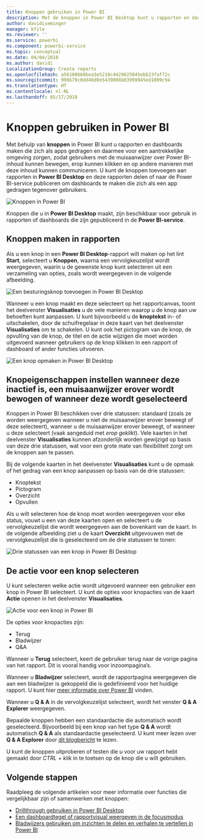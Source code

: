 ```yaml
---
title: Knoppen gebruiken in Power BI
description: Met de knoppen in Power BI Desktop kunt u rapporten en dashboards maken die zich als apps gedragen en de betrokkenheid bij gebruikers verdiepen
author: davidiseminger
manager: kfile
ms.reviewer: ''
ms.service: powerbi
ms.component: powerbi-service
ms.topic: conceptual
ms.date: 04/04/2018
ms.author: davidi
LocalizationGroup: Create reports
ms.openlocfilehash: a56108668bea3e5210c4429825045ebb23faf72c
ms.sourcegitcommit: 998b79c0dd46d0e5439888b83999945ed1809c94
ms.translationtype: HT
ms.contentlocale: nl-NL
ms.lasthandoff: 05/17/2018
---
```

# <a name="using-buttons-in-power-bi"></a>Knoppen gebruiken in Power BI
Met behulp van **knoppen** in Power BI kunt u rapporten en dashboards maken die zich als apps gedragen en daarmee voor een aantrekkelijke omgeving zorgen, zodat gebruikers met de muisaanwijzer over Power BI-inhoud kunnen bewegen, erop kunnen klikken en op andere manieren met deze inhoud kunnen communiceren. U kunt de knoppen toevoegen aan rapporten in **Power BI Desktop** en deze rapporten delen of naar de Power BI-service publiceren om dashboards te maken die zich als een app gedragen tegenover gebruikers.

![Knoppen in Power BI](media/desktop-buttons/desktop-buttons_01.png)

Knoppen die u in **Power BI Desktop** maakt, zijn beschikbaar voor gebruik in rapporten of dashboards die zijn gepubliceerd in de **Power BI-service**.

## <a name="creating-buttons-in-reports"></a>Knoppen maken in rapporten
Als u een knop in een **Power BI Desktop**-rapport wilt maken op het lint **Start**, selecteert u **Knoppen**, waarna een vervolgkeuzelijst wordt weergegeven, waarin u de gewenste knop kunt selecteren uit een verzameling van opties, zoals wordt weergegeven in de volgende afbeelding. 

![Een besturingsknop toevoegen in Power BI Desktop](media/desktop-buttons/desktop-buttons_02.png)

Wanneer u een knop maakt en deze selecteert op het rapportcanvas, toont het deelvenster **Visualisaties** u de vele manieren waarop u de knop aan uw behoeften kunt aanpassen. U kunt bijvoorbeeld u de **knoptekst** in- of uitschakelen, door de schuifregelaar in deze kaart van het deelvenster **Visualisaties** om te schakelen. U kunt ook het pictogram van de knop, de opvulling van de knop, de titel en de actie wijzigen die moet worden uitgevoerd wanneer gebruikers op de knop klikken in een rapport of dashboard of ander functies uitvoeren.

![Een knop opmaken in Power BI Desktop](media/desktop-buttons/desktop-buttons_03.png)

## <a name="set-button-properties-when-idle-hovered-over-or-selected"></a>Knopeigenschappen instellen wanneer deze inactief is, een muisaanwijzer erover wordt bewogen of wanneer deze wordt geselecteerd

Knoppen in Power BI beschikken over drie statussen: standaard (zoals ze worden weergegeven wanneer u niet de muisaanwijzer erover beweegt of deze selecteert), wanneer u de muisaanwijzer erover beweegt, of wanneer u deze selecteert (vaak aangeduid met *erop geklikt*). Vele kaarten in het deelvenster **Visualisaties** kunnen afzonderlijk worden gewijzigd op basis van deze drie statussen, wat voor een grote mate van flexibiliteit zorgt om de knoppen aan te passen.

Bij de volgende kaarten in het deelvenster **Visualisaties** kunt u de opmaak of het gedrag van een knop aanpassen op basis van de drie statussen:

* Knoptekst
* Pictogram
* Overzicht
* Opvullen

Als u wilt selecteren hoe de knop moet worden weergegeven voor elke status, vouwt u een van deze kaarten open en selecteert u de vervolgkeuzelijst die wordt weergegeven aan de bovenkant van de kaart. In de volgende afbeelding ziet u de kaart **Overzicht** uitgevouwen met de vervolgkeuzelijst die is geselecteerd om de drie statussen te tonen:

![Drie statussen van een knop in Power BI Desktop](media/desktop-buttons/desktop-buttons_04.png)


## <a name="select-the-action-for-a-button"></a>De actie voor een knop selecteren

U kunt selecteren welke actie wordt uitgevoerd wanneer een gebruiker een knop in Power BI selecteert. U kunt de opties voor knopacties van de kaart **Actie** openen in het deelvenster **Visualisaties**.

![Actie voor een knop in Power BI](media/desktop-buttons/desktop-buttons_05.png)

De opties voor knopacties zijn:

* Terug
* Bladwijzer
* Q&A

Wanneer u **Terug** selecteert, keert de gebruiker terug naar de vorige pagina van het rapport. Dit is vooral handig voor inzoompagina’s.

Wanneer u **Bladwijzer** selecteert, wordt de rapportpagina weergegeven die aan een bladwijzer is gekoppeld die is gedefinieerd voor het huidige rapport. U kunt hier [meer informatie over Power BI](desktop-bookmarks.md) vinden. 

Wanneer u **Q & A** in de vervolgkeuzelijst selecteert, wordt het venster **Q & A Explorer** weergegeven. 

Bepaalde knoppen hebben een standaardactie die automatisch wordt geselecteerd. Bijvoorbeeld bij een knop van het type **Q & A** wordt automatisch **Q & A** als standaardactie geselecteerd. U kunt meer lezen over **Q & A Explorer** door [dit blogbericht](https://powerbi.microsoft.com/blog/power-bi-desktop-april-2018-feature-summary/#Q&AExplorer) te lezen.

U kunt de knoppen uitproberen of testen die u voor uw rapport hebt gemaakt door *CTRL + klik* in te toetsen op de knop die u wilt gebruiken. 

## <a name="next-steps"></a>Volgende stappen
Raadpleeg de volgende artikelen voor meer informatie over functies die vergelijkbaar zijn of samenwerken met knoppen:

* [Drillthrough gebruiken in Power BI Desktop](desktop-drillthrough.md)
* [Een dashboardtegel of rapportvisual weergeven in de focusmodus](service-focus-mode.md)
* [Bladwijzers gebruiken om inzichten te delen en verhalen te vertellen in Power BI](desktop-bookmarks.md)

